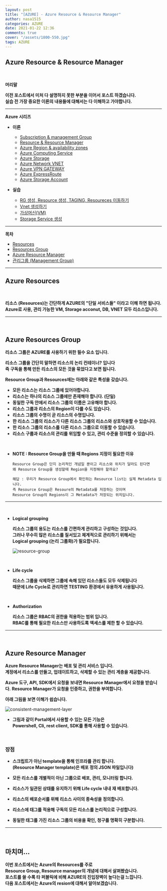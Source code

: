 ```yaml
---
layout: post
title: "[AZURE] - Azure Resource & Resource Manager"
author: nasa1515
categories: AZURE
date: 2021-01-22 12:36
comments: true
cover: "/assets/1800-550.jpg"
tags: AZURE
---
```




## **Azure Resource & Resource Manager**


<br/>

**머리말**  
 
**이전 포스트에서 미처 다 설명하지 못한 부분을 이어서 포스트 하겠습니다.**  
**실습 전 가장 중요한 이론의 내용들에 대해서는 다 이해하고 가야합니다.**  

 
---

**Azure 시리즈**

* **이론**

    - [Subscription & management Group](https://nasa1515.github.io/azure/2021/01/21/azure.subscriptions.html)
    - [Resource & Resource Manager](https://nasa1515.github.io/azure/2021/01/22/azure-resoure.html)
    - [Azure Region & availability zones](https://nasa1515.github.io/azure/2021/01/22/azure.region.html)
    - [Azure Computing Service](https://nasa1515.github.io/azure/2021/01/25/azure.compute.html)
    - [Azure Storage](https://nasa1515.github.io/azure/2021/01/26/azure.storage.html)
    - [Azure Network VNET](https://nasa1515.github.io/azure/2021/01/26/azure-vnet.html)
    - [Azure VPN GATEWAY](https://nasa1515.github.io/azure/2021/01/27/Azure-VPN.html)
    - [Azure ExpressRoute](https://nasa1515.github.io/azure/2021/01/27/azure-expreroute.html)
    - [Azure Storage Account](https://nasa1515.github.io/azure/2021/02/08/storage2.html)


* **실습**

    - [RG 생성, Resource 생성, TAGING, Resoureces 이동하기](https://nasa1515.github.io/azure/2021/02/05/azure-resource2.html)
    - [Vnet 생성하기](https://nasa1515.github.io/azure/2021/02/05/vnet2.html)
    - [가상머신(VM)](https://nasa1515.github.io/azure/2021/02/08/VM2.html)
    - [Storage Service 생성](https://nasa1515.github.io/azure/2021/02/08/AZURE-Storageservice.html)

---

**목차**


- [Resources](#a1)
- [Resources Group](#a2)
- [Azure Resource Manager](#a3)
- [관리그룹 (Management Group)](#a4)



---

## **Azure Resources**   <a name="a1"></a>

<br/>

**리소스 (Resources)는 간단하게 AZURE의 "단일 서비스들" 이라고 이해 하면 됩니다.**  
**Azure로 사용, 관리 가능한 VM, Storage acconut, DB, VNET 모두 리소스입니다.**


---

<br/>

## **Azure Resources Group**   <a name="a2"></a>

**리소스 그룹은 AZURE를 사용하기 위한 필수 요소 입니다.**  

**리소스 그룹을 간단히 말하면 리소스의 논리 컨테이너? 입니다**  
**즉 구독을 통해 만든 리소스의 모든 것을 묶었다고 보면 됩니다.**  

**Resource Group과 Resources에는 아래와 같은 특성을 갖습니다.**

* **모든 리소스는 리소스 그룹에 있어야합니다.**  
* **리소스는 하나의 리소스 그룹에만 존재해야 합니다. (단일)** 
* **동일한 구독 안에서 리소스 그룹의 이름은 고유해야 합니다.** 
* **리소스 그룹과 리소스의 Region이 다를 수도 있습니다.**
* **리소스 그룹의 수명이 곧 리소스의 수명입니다.**
* **한 리소스 그룹의 리소스가 다른 리소스 그룹의 리소스와 상호작용할 수 있습니다.**
* **한 리소스 그룹의 리소스를 다른 리소스 그룹으로 이동할 수 있습니다.**
* **리소스 구룹과 리소스의 관리를 위임할 수 있고, 관리 수준을 정의할 수 있습니다.**

<br/>

* **NOTE : Resource Group을 만들 때 Regions 지정이 필요한 이유**

    ```
    Resource Group은 단지 논리적인 개념일 뿐이고 리소스와 위치가 달라도 된다면
    왜 Resource Group을 생성할때 Region을 지정해야 할까요?

    해답 : 우리가 Resource Group에서 확인하는 Resource list는 실제 Metadata 입니다.
    즉 Resource Group은 Resoure의 Metadata를 저장하는 것이며
    Resource Group의 Regions이 그 Metadata가 저장되는 위치입니다. 
    ```


---
<br/>

* **Logical grouping**  

    **리소스 그룹의 용도는 리소스를 간편하게 관리하고 구성하는 것입니다.**  
    **그러나 무수히 많은 리소스를 질서있고 체계적으로 관리하기 위해서는  
    Logical grouping (논리 그룹화)가 필요합니다.**

    ![resource-group](https://user-images.githubusercontent.com/69498804/105316667-8bcca000-5c04-11eb-8cde-9c33a2757c5c.png)



<br/>

* **Life cycle**

    **리소스 그룹을 삭제하면 그룹에 속해 있던 리소스들도 모두 삭제됩니다**  
    **때문에 Life Cycle로 관리하면 TESTING 환경에서 유용하게 사용됩니다.**

<br/>


* **Authorization**

    **리소스 그룹은 RBAC의 권한을 적용하는 범위 입니다.**  
    **RBAC를 통해 필요한 리소스만 사용하도록 엑세스를 제한 할 수 있습니다.**  

---


<br/>

## **Azure Resource Manager**  <a name="a3"></a>

**Azure Resource Manager는 배포 및 관리 서비스 입니다.**  
**계정에서 리소스를 만들고, 업데이트하고, 삭제할 수 있는 관리 계층을 제공합니다.**  

**Azure 도구, API, SDK에서 요청을 보내면 Resource Manager에서 요청을 받습니다.** 
**Resource Manager가 요청을 인증하고, 권한을 부여합니다.**  


**아래 그림을 보면 이해가 쉽습니다.**


![consistent-management-layer](https://user-images.githubusercontent.com/69498804/105319055-a6ecdf00-5c07-11eb-8d36-5579fe1ddf6d.png)

* **그림과 같이 Portal에서 사용할 수 있는 모든 기능은  
Powershell, Cli, rest client, SDK를 통해 사용할 수 있습니다.**


<br/>

###  **장점**

* **스크립트가 아닌 template을 통해 인프라를 관리 합니다.**  
    **(Resource Manager template)은 배포 정의 JSON 파일입니다)**

* **모든 리소스를 개별적이 아닌 그룹으로 배포, 관리, 모니터링 합니다.**

* **리소스가 일관된 상태를 유지하기 위해 Life cycle 내내 재 배포합니다.**

* **리소스의 배포순서를 위해 리소스 사이의 종속성을 정의합니다.**

* **리소스에 태그를 적용해 구독의 모든 리소스를 논리적으로 구성합니다.**

* **동일한 태그를 가진 리소스 그룹의 비용을 확인, 청구를 명확히 구분합니다.**

---


<br/>

## **마치며…**  


**이번 포스트에서는 Azure의 Resources를 주로  
Resource Group, Resource manager의 개념에 대해서 살펴봤습니다.**  
**포스트를 쓸 수록 타 퍼블릭에 비해 AZURE의 진입장벽이 높다는걸 느낍니다.**  
**다음 포스트에서는 Azure의 resion에 대해서 알아보겠습니다.**
